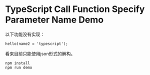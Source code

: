 TypeScript Call Function Specify Parameter Name Demo
====================================================

以下功能没有实现：

```
hello(name2 = 'typescript');
```

看来目前只能使用json形式的解构。

```
npm install
npm run demo
```
